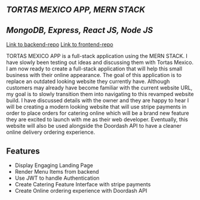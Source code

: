 ## _TORTAS MEXICO APP, MERN STACK_

## _MongoDB, Express, React JS, Node JS_

[Link to backend-repo](https://github.com/Jose-Escobedo/MERN-Tortas-Backend)
[Link to frontend-repo](https://github.com/Jose-Escobedo/MERN-Tortas-Frontend)

TORTAS MEXICO APP is a full-stack application using the MERN STACK.
I have slowly been testing out ideas and discussing them with Tortas Mexico.
I am now ready to create a full-stack application that will help this small business
with their online appearance. The goal of this application is to replace an outdated
looking website they currently have. Although customers may already have become
familiar with the current website URL, my goal is to slowly transition them into
navigating to this revamped website build. I have discussed details with the owner and
they are happy to hear I will be creating a modern looking website that will use stripe
payments in order to place orders for catering online which will be a brand new
feature they are excited to launch with me as their web developer. Eventually,
this website will also be used alongside the Doordash API to have a cleaner
online delivery ordering experience.

## Features

- Display Engaging Landing Page
- Render Menu Items from backend
- Use JWT to handle Authentication
- Create Catering Feature Interface with stripe payments
- Create Online ordering experience with Doordash API
